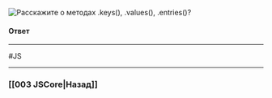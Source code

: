 ![Расскажите о методах `.keys()`, `.values()`, `.entries()`?](https://youtu.be/OA63L1eQ6pA?t=127)

#### Ответ




___
 #JS 

___

### [[003 JSCore|Назад]]